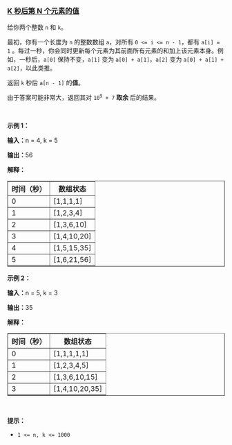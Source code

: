 ### [K 秒后第 N 个元素的值](https://leetcode-cn.com/problems/find-the-n-th-value-after-k-seconds)

<p>给你两个整数 <code>n</code> 和 <code>k</code>。</p>

<p>最初，你有一个长度为 <code>n</code> 的整数数组 <code>a</code>，对所有 <code>0 &lt;= i &lt;= n - 1</code>，都有 <code>a[i] = 1</code> 。每过一秒，你会同时更新每个元素为其前面所有元素的和加上该元素本身。例如，一秒后，<code>a[0]</code> 保持不变，<code>a[1]</code> 变为 <code>a[0] + a[1]</code>，<code>a[2]</code> 变为 <code>a[0] + a[1] + a[2]</code>，以此类推。</p>

<p>返回 <code>k</code> 秒后 <code>a[n - 1]</code> 的<strong>值</strong>。</p>

<p>由于答案可能非常大，返回其对 <code>10<sup>9</sup> + 7</code> <strong>取余 </strong>后的结果。</p>

<p>&nbsp;</p>

<p><strong class="example">示例 1：</strong></p>

<div class="example-block">
<p><strong>输入：</strong><span class="example-io">n = 4, k = 5</span></p>

<p><strong>输出：</strong><span class="example-io">56</span></p>

<p><strong>解释：</strong></p>

<table border="1">
	<tbody>
		<tr>
			<th>时间（秒）</th>
			<th>数组状态</th>
		</tr>
		<tr>
			<td>0</td>
			<td>[1,1,1,1]</td>
		</tr>
		<tr>
			<td>1</td>
			<td>[1,2,3,4]</td>
		</tr>
		<tr>
			<td>2</td>
			<td>[1,3,6,10]</td>
		</tr>
		<tr>
			<td>3</td>
			<td>[1,4,10,20]</td>
		</tr>
		<tr>
			<td>4</td>
			<td>[1,5,15,35]</td>
		</tr>
		<tr>
			<td>5</td>
			<td>[1,6,21,56]</td>
		</tr>
	</tbody>
</table>
</div>

<p><strong class="example">示例 2：</strong></p>

<div class="example-block">
<p><strong>输入：</strong><span class="example-io">n = 5, k = 3</span></p>

<p><strong>输出：</strong><span class="example-io">35</span></p>

<p><strong>解释：</strong></p>

<table border="1">
	<tbody>
		<tr>
			<th>时间（秒）</th>
			<th>数组状态</th>
		</tr>
		<tr>
			<td>0</td>
			<td>[1,1,1,1,1]</td>
		</tr>
		<tr>
			<td>1</td>
			<td>[1,2,3,4,5]</td>
		</tr>
		<tr>
			<td>2</td>
			<td>[1,3,6,10,15]</td>
		</tr>
		<tr>
			<td>3</td>
			<td>[1,4,10,20,35]</td>
		</tr>
	</tbody>
</table>
</div>

<p>&nbsp;</p>

<p><strong>提示：</strong></p>

<ul>
	<li><code>1 &lt;= n, k &lt;= 1000</code></li>
</ul>
